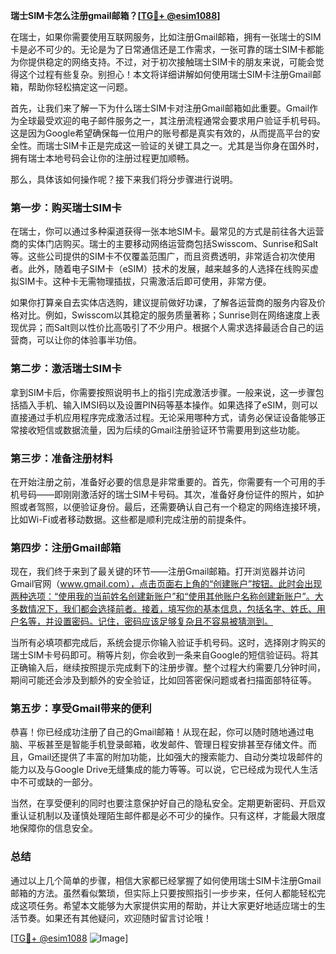 **瑞士SIM卡怎么注册gmail邮箱？[[TG💪+ @esim1088](https://t.me/s/esim1088)]**

在瑞士，如果你需要使用互联网服务，比如注册Gmail邮箱，拥有一张瑞士的SIM卡是必不可少的。无论是为了日常通信还是工作需求，一张可靠的瑞士SIM卡都能为你提供稳定的网络支持。不过，对于初次接触瑞士SIM卡的朋友来说，可能会觉得这个过程有些复杂。别担心！本文将详细讲解如何使用瑞士SIM卡注册Gmail邮箱，帮助你轻松搞定这一问题。

首先，让我们来了解一下为什么瑞士SIM卡对注册Gmail邮箱如此重要。Gmail作为全球最受欢迎的电子邮件服务之一，其注册流程通常会要求用户验证手机号码。这是因为Google希望确保每一位用户的账号都是真实有效的，从而提高平台的安全性。而瑞士SIM卡正是完成这一验证的关键工具之一。尤其是当你身在国外时，拥有瑞士本地号码会让你的注册过程更加顺畅。

那么，具体该如何操作呢？接下来我们将分步骤进行说明。

### 第一步：购买瑞士SIM卡

在瑞士，你可以通过多种渠道获得一张本地SIM卡。最常见的方式是前往各大运营商的实体门店购买。瑞士的主要移动网络运营商包括Swisscom、Sunrise和Salt等。这些公司提供的SIM卡不仅覆盖范围广，而且资费透明，非常适合初次使用者。此外，随着电子SIM卡（eSIM）技术的发展，越来越多的人选择在线购买虚拟SIM卡。这种卡无需物理插拔，只需激活后即可使用，非常方便。

如果你打算亲自去实体店选购，建议提前做好功课，了解各运营商的服务内容及价格对比。例如，Swisscom以其稳定的服务质量著称；Sunrise则在网络速度上表现优异；而Salt则以性价比高吸引了不少用户。根据个人需求选择最适合自己的运营商，可以让你的体验事半功倍。

### 第二步：激活瑞士SIM卡

拿到SIM卡后，你需要按照说明书上的指引完成激活步骤。一般来说，这一步骤包括插入手机、输入IMSI码以及设置PIN码等基本操作。如果选择了eSIM，则可以直接通过手机应用程序完成激活过程。无论采用哪种方式，请务必保证设备能够正常接收短信或数据流量，因为后续的Gmail注册验证环节需要用到这些功能。

### 第三步：准备注册材料

在开始注册之前，准备好必要的信息是非常重要的。首先，你需要有一个可用的手机号码——即刚刚激活好的瑞士SIM卡号码。其次，准备好身份证件的照片，如护照或者驾照，以便验证身份。最后，还需要确认自己有一个稳定的网络连接环境，比如Wi-Fi或者移动数据。这些都是顺利完成注册的前提条件。

### 第四步：注册Gmail邮箱

现在，我们终于来到了最关键的环节——注册Gmail邮箱。打开浏览器并访问Gmail官网（www.gmail.com），点击页面右上角的“创建账户”按钮。此时会出现两种选项：“使用我的当前姓名创建新账户”和“使用其他账户名称创建新账户”。大多数情况下，我们都会选择前者。接着，填写你的基本信息，包括名字、姓氏、用户名等，并设置密码。记住，密码应该足够复杂且不容易被猜测到。

当所有必填项都完成后，系统会提示你输入验证手机号码。这时，选择刚才购买的瑞士SIM卡号码即可。稍等片刻，你会收到一条来自Google的短信验证码。将其正确输入后，继续按照提示完成剩下的注册步骤。整个过程大约需要几分钟时间，期间可能还会涉及到额外的安全验证，比如回答密保问题或者扫描面部特征等。

### 第五步：享受Gmail带来的便利

恭喜！你已经成功注册了自己的Gmail邮箱！从现在起，你可以随时随地通过电脑、平板甚至是智能手机登录邮箱，收发邮件、管理日程安排甚至存储文件。而且，Gmail还提供了丰富的附加功能，比如强大的搜索能力、自动分类垃圾邮件的能力以及与Google Drive无缝集成的能力等等。可以说，它已经成为现代人生活中不可或缺的一部分。

当然，在享受便利的同时也要注意保护好自己的隐私安全。定期更新密码、开启双重认证机制以及谨慎处理陌生邮件都是必不可少的操作。只有这样，才能最大限度地保障你的信息安全。

### 总结

通过以上几个简单的步骤，相信大家都已经掌握了如何使用瑞士SIM卡注册Gmail邮箱的方法。虽然看似繁琐，但实际上只要按照指引一步步来，任何人都能轻松完成这项任务。希望本文能够为大家提供实用的帮助，并让大家更好地适应瑞士的生活节奏。如果还有其他疑问，欢迎随时留言讨论哦！

[[TG💪+ @esim1088](https://t.me/s/esim1088) ![Image](https://i.postimg.cc/4NQfJmqS/Snipaste-2025-05-13-00-14-12.png)]